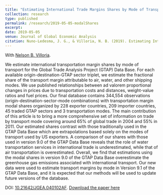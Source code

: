 ```yaml
---
title: "Estimating International Trade Margins Shares by Mode of Transport for the GTAP Data Base"
collection: research
type: published
permalink: /research/2019-05-05-modalShares
excerpt: 
date: 2019-05-05
venue: Journal of Global Economic Analysis
citation: Nuno-Ledesma, J. G., & Villoria, N. B. (2019). Estimating International Trade Margins Shares by Mode of Transport for the GTAP Data Base. Journal of Global Economic Analysis, 4(1), 28-49.
---
```


With [Nelson B. Villoria](http://www-personal.k-state.edu/~nvilloria/index.html).

We estimate international transportation margin shares by mode of transport for the Global Trade Analysis Project (GTAP) Data Base. For each available origin-destination-GTAP sector triplet, we estimate the fractional share of the transport margin attributable to air, water, and other shipping modes. We use published relationships between ad valorem proportional changes in prices due to transportation costs and distances, weight-value ratios and fuel prices. Our final database contains 344,554 observations (origin-destination-sector-mode combinations) with transportation margin modal shares organized by 228 exporter countries, 209 importer countries, 45 traded GTAP sectors and 3 transportation modes. The main contribution of this article is to bring a more comprehensive set of information on trade by transport mode covering around 65% of global trade in 2004 and 55% in 2011. Our estimated shares contrast with those traditionally used in the GTAP Data Base which are extrapolations based solely on the modes of transport used by US exporters. A comparison of our shares with those used in version 9.0 of the GTAP Data Base reveals that the role of water transportation services in international trade is underestimated, while that of air transportation is overestimated. Overall, we find that estimations using the modal shares in version 9.0 of the GTAP Data Base overestimate the greenhouse gas emissions associated with international transport. Our new data were used to estimate transport margins by mode in Version 9.1 of the GTAP Data Base, and it is expected that our methods will be used to update future versions of the database.

DOI: [10.21642/JGEA.040102AF](http://dx.doi.org/10.21642/JGEA.040102AF). [Download the paper here](https://jgea.org/ojs/index.php/jgea/article/view/73/92)
